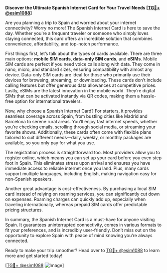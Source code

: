 **Discover the Ultimate Spanish Internet Card for Your Travel Needs [[TG💪+ @esim1088](https://t.me/s/esim1088)]**

Are you planning a trip to Spain and worried about your internet connectivity? Worry no more! The Spanish Internet Card is here to save the day. Whether you're a frequent traveler or someone who simply loves staying connected, this card offers an incredible solution that combines convenience, affordability, and top-notch performance.

First things first, let’s talk about the types of cards available. There are three main options: **mobile SIM cards**, **data-only SIM cards**, and **eSIMs**. Mobile SIM cards are perfect if you need voice calls along with data. They come in nano, micro, and standard sizes, ensuring compatibility with almost any device. Data-only SIM cards are ideal for those who primarily use their devices for browsing, streaming, or downloading. These cards don’t include calling features but offer generous data allowances at competitive prices. Lastly, eSIMs are the latest innovation in the mobile world. They’re digital SIMs that can be activated instantly via QR codes, making them a hassle-free option for international travelers.

Now, why choose a Spanish Internet Card? For starters, it provides seamless coverage across Spain, from bustling cities like Madrid and Barcelona to serene rural areas. You’ll enjoy fast internet speeds, whether you’re checking emails, scrolling through social media, or streaming your favorite shows. Additionally, these cards often come with flexible plans tailored to suit different needs—daily, weekly, or monthly packages are available, so you only pay for what you use.

The registration process is straightforward too. Most providers allow you to register online, which means you can set up your card before you even step foot in Spain. This eliminates stress upon arrival and ensures you have immediate access to reliable internet once you land. Plus, many cards support multiple languages, including English, making navigation easy for non-Spanish speakers.

Another great advantage is cost-effectiveness. By purchasing a local SIM card instead of relying on roaming services, you can significantly cut down on expenses. Roaming charges can quickly add up, especially when traveling internationally, whereas prepaid SIM cards offer predictable pricing structures.

In summary, the Spanish Internet Card is a must-have for anyone visiting Spain. It guarantees uninterrupted connectivity, comes in various formats to fit your preferences, and is incredibly user-friendly. Don’t miss out on the opportunity to explore Spain with peace of mind knowing you’re always connected. 

Ready to make your trip smoother? Head over to [TG💪+ @esim1088](https://t.me/s/esim1088) to learn more and get started today! 

[[TG💪+ @esim1088](https://t.me/s/esim1088) ![Image](https://i.postimg.cc/Y0z9fWf4/image.png)]
